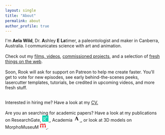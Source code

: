 ```yaml
---
layout: single
title: "About"
permalink: about
author_profile: true
---
```


<p>
I'm <b>Aela Wild</b>, Dr. <b>A</b>shley <b>E</b> <b>La</b>timer, a paleontologist and maker in Canberra, Australia. I communicates science with art and animation.
<br><br> 
Check out my <a href="vids.html">films, videos</a>, <a href="commissions.html">commissioned projects</a>, and a selection of <a href="articles.html"> fresh things on the web</a>. 
<br> <br>
Soon, Rook will ask for support on Patreon to help me create faster. You'll get to vote for new episodes, see early behind-the-scenes peeks, lasercutter templates, tutorials, be credited in upcoming videos, and more fresh stuff. 
<br><br>
 
Interested in hiring me? Have a look at my <a href="CV.docx" download="Latimer-WildCV.docx">CV.</a> 
<br><br>
Are you an searching for academic papers? Have a look at my publications on ResearchGate, <a href="https://www.researchgate.net/profile/Ashley_Latimer"><img src="rg.png" height="20px" alt="ResearchGate"> </a>, Academia <a href="http://uzh.academia.edu/AshleyLatimer"><img src="academia.png" height="20px" alt="Academia.edu"> </a>, or look at 3D models on MorphoMuseuM <a href="http://morphomuseum.com/articles/search/search_for:latimer"><img src="mm.png" height="20px" alt="MorphoMuseuM"> </a>. 
